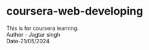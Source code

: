 # coursera-web-developing
This is for coursera learning.
<br>
Author - Jagtar singh
<br>
Date-21/05/2024
